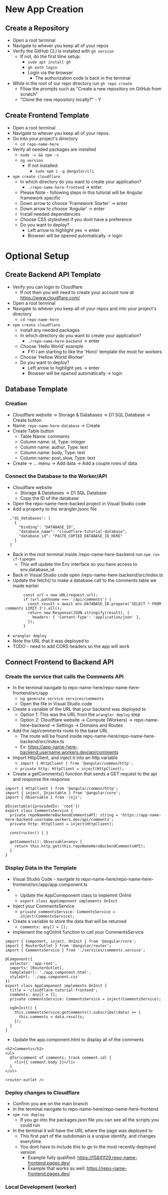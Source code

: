 # New App Creation
## Create a Repository
- Open a root terminal
- Navigate to whever you keep all of your repos
- Verify the GitHub CLI is installed with `gh version`
  - If not, do the first time setup:
    - `sudo apt install gh`
    - `gh auth login`
    - Login via the browser
      - The authorization code is back in the terminal
- While in the root of our repo directory run `gh repo create`
  - Fllow the prompts such as "Create a new repository on GitHub from scratch"
  - "Clone the new repository locally?" - Y
## Create Frontend Template
- Open a root terminal
- Navigate to whever you keep all of your repos.
- Go into your project's directory
  - `cd repo-name-here`
- Verify all needed packages are installed
  - `node -v && npm -v`
  - `ng version`
    - If not installed:
      - `sudo npm i -g @angular/cli`
- `npm create cloudflare`
  - In which directory do you want to create your application?
    - `./repo-name-here-frontend` -> enter
  - Please Note - following steps in this tutorial will be Angular framework specific
  - Down arrow to choose 'Framework Starter' -> enter
  - Down arrow to choose 'Angular' -> enter
  - Install needed dependencies
  - Choose CSS stylesheet if you dont have a preference
  - Do you want to deploy?
    - Left arrow to highlight yes -> enter
    - Browser will be opened automatically -> login


# Optional Setup
## Create Backend API Template
- Verify you can login to Cloudflare
  - If not then you will need to create your account now at https://www.cloudflare.com/
- Open a root terminal
- Navigate to whever you keep all of your repos and into your project's directory
  - `cd repo-name-here`
- `npm create cloudflare`
  - install any needed packages
  - In which directory do you want to create your application?
    - `./repo-name-here-backend` -> enter
  - Choose 'Hello World' example
    - FYI I am starting to like the 'Hono' template the most for workers
  - Choose 'Hellow World Worker'
  - Do you want to deploy?
    - Left arrow to highlight yes -> enter
    - Browser will be opened automatically -> login
## Database Template
### Creation
- Cloudflare website -> Storage & Databases -> D1 SQL Database -> Create button
- Name: `repo-name-here-database` -> Create
- Create Table button
  - Table Name: comments
  - Column name: id, Type: integer
  - Column name: author, Type: text
  - Column name: body, Type: text
  - Column name: post_slow, Type: text
- Create -> ... menu -> Add data -> Add a couple rows of data
### Connect the Database to the Worker/API
- Cloudflare website
  - Storage & Databases -> D1 SQL Database
  - Copy the ID of the database
- Open the repo-name-here-backed project in Visual Studio code
- Add a property to the wrangler.jsonc file
```
  ,"d1_databases": [
    {
      "binding": "DATABASE_ID",
      "database_name": "cloudflare-tutorial-database",
      "database_id": "PASTE_COPIED_DATABASE_ID_HERE"
    }
  ]
```
- Back in the root terminal inside /repo-name-here-backend run `npm run cf-typegen`
  - This will update the Env interface so you have access to env.database_id
- Back in Visual Studio code open /repo-name-here-backend/src/index.ts
- Update the fetch() to make a database call to the comments table we made earlier
```
		const url = new URL(request.url);
		if (url.pathname === '/api/comments') {
		  const result = await env.DATABASE_ID.prepare('SELECT * FROM comments LIMIT 3').all();
		  return new Response(JSON.stringify(result), {
			headers: { 'Content-Type': 'application/json' },
		  });
		}
```
- `wrangler deploy`
- Note the URL that it was deployed to
- TODO - need to add CORS headers so the app will work

## Connect Frontend to Backend API
### Create the service that calls the Comments API
- In the terminal navigate to repo-name-here/repo-name-here-frontend/src/app
  - `ng generate service services/comments`
  - Open the file in Visual Studio code
- Create a variable of the URL that your backend was deployed to
  - Option 1: This was the URL from the `wrangler deploy` step
  - Option 2: Cloudflare website -> Compute (Workers) -> repo-name-here-backend -> Settings -> Domains and Routes
- Add the /api/comments route to the base URL
  - The route will be found inside repo-name-here/repo-name-here-backend/src/index.ts
  - Ex:   https://app-name-here-backend.username.workers.dev/api/comments
- Import HttpClient, and inject it into an http variable
  - `import { HttpClient } from '@angular/common/http';`
  - `private http: HttpClient = inject(HttpClient);`
- Create a getComments() function that sends a GET request to the api and response the response
```
import { HttpClient } from '@angular/common/http';
import { inject, Injectable } from '@angular/core';
import { Observable } from 'rxjs';

@Injectable({providedIn: 'root'})
export class CommentsService {
  private repoNameHereBackendCommentsAPI: string = 'https://app-name-here-backend.username.workers.dev/api/comments';
  private http: HttpClient = inject(HttpClient);

  constructor() { }

  getComments(): Observable<any> {
    return this.http.get(this.repoNameHereBackendCommentsAPI);
  }
}

```
### Display Data in the Template
- Visual Studio Code - navigate to repo-name-here/repo-name-here-frontend/src/app/app.component.ts
- - Update the AppComeponent class to implemnt OnInit
  - `export class AppComponent implements OnInit`
- Inject your CommentsService
  - `private commentsService: CommentsService = inject(CommentsService);`
- Create a variable to store the data that will be returned
  - `comments: any[] = [];`
- Implement the ngOnInit function to call your CommentsService
```
import { Component, inject, OnInit } from '@angular/core';
import { RouterOutlet } from '@angular/router';
import { CommentsService } from './services/comments.service';

@Component({
  selector: 'app-root',
  imports: [RouterOutlet],
  templateUrl: './app.component.html',
  styleUrl: './app.component.css'
})
export class AppComponent implements OnInit {
  title = 'cloudflare-tutorial-frontend';
  comments: any[] = [];
  private commentsService: CommentsService = inject(CommentsService);

  ngOnInit() {
    this.commentsService.getComments().subscribe((data) => {
      this.comments = data.results; 
    });
  }
}
```
- Update the app.component.html to display all of the comments
```
<h2>Comments</h2>
<ul>
  @for(comment of comments; track comment.id) {
    <li>{{ comment.body }}</li>
  }
</ul>

<router-outlet />
```
### Deploy changes to Cloudflare
- Confirm you are on the main branch
- In the terminal navigate to repo-name-here/repo-name-here-frontend
- `npm run deploy`
  - If you go into the packages.json file you can see all the scripts you could run
- In the terminal it will have the URL where the page was deployed to
  - This first part of the subdomain is a unqiue identify, and changes everytime.
  - You dont have to include this to go to the most recently deployed version
    - Example fully qualified: https://f5841f29.repo-name-frontend.pages.dev/
    - Example that works as well: https://repo-name-frontend.pages.dev/


### Local Development (worker)
